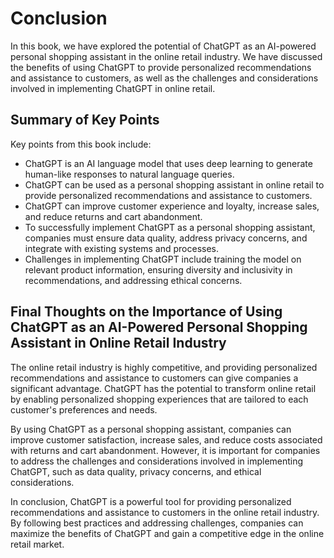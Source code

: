 Conclusion
==========

In this book, we have explored the potential of ChatGPT as an AI-powered personal shopping assistant in the online retail industry. We have discussed the benefits of using ChatGPT to provide personalized recommendations and assistance to customers, as well as the challenges and considerations involved in implementing ChatGPT in online retail.

Summary of Key Points
---------------------

Key points from this book include:

* ChatGPT is an AI language model that uses deep learning to generate human-like responses to natural language queries.
* ChatGPT can be used as a personal shopping assistant in online retail to provide personalized recommendations and assistance to customers.
* ChatGPT can improve customer experience and loyalty, increase sales, and reduce returns and cart abandonment.
* To successfully implement ChatGPT as a personal shopping assistant, companies must ensure data quality, address privacy concerns, and integrate with existing systems and processes.
* Challenges in implementing ChatGPT include training the model on relevant product information, ensuring diversity and inclusivity in recommendations, and addressing ethical concerns.

Final Thoughts on the Importance of Using ChatGPT as an AI-Powered Personal Shopping Assistant in Online Retail Industry
------------------------------------------------------------------------------------------------------------------------

The online retail industry is highly competitive, and providing personalized recommendations and assistance to customers can give companies a significant advantage. ChatGPT has the potential to transform online retail by enabling personalized shopping experiences that are tailored to each customer's preferences and needs.

By using ChatGPT as a personal shopping assistant, companies can improve customer satisfaction, increase sales, and reduce costs associated with returns and cart abandonment. However, it is important for companies to address the challenges and considerations involved in implementing ChatGPT, such as data quality, privacy concerns, and ethical considerations.

In conclusion, ChatGPT is a powerful tool for providing personalized recommendations and assistance to customers in the online retail industry. By following best practices and addressing challenges, companies can maximize the benefits of ChatGPT and gain a competitive edge in the online retail market.
